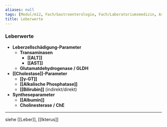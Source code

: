 ```yaml
---
aliases: null
tags: [Modul/m12, Fach/Gastroenterologie, Fach/Laboratoriumsmedizin, Art/Intervention]
title: Leberwerte
---
```

### Leberwerte
- **Leberzellschädigung-Parameter**
	- **Transaminasen**
		- **[[ALT]]**
		- **[[AST]]**
	- **Glutamatdehydrogenase / GLDH**
- **[[Cholestase]]-Parameter**
	- **[[γ-GT]]**
	- **[[Alkalische Phosphatase]]**
	- **[[Bilirubin]]** (indirekt/direkt)
- **Syntheseparameter**
	- **[[Albumin]]**
	- **Cholinesterase / ChE**

---
siehe [[Leber]], [[Ikterus]]
